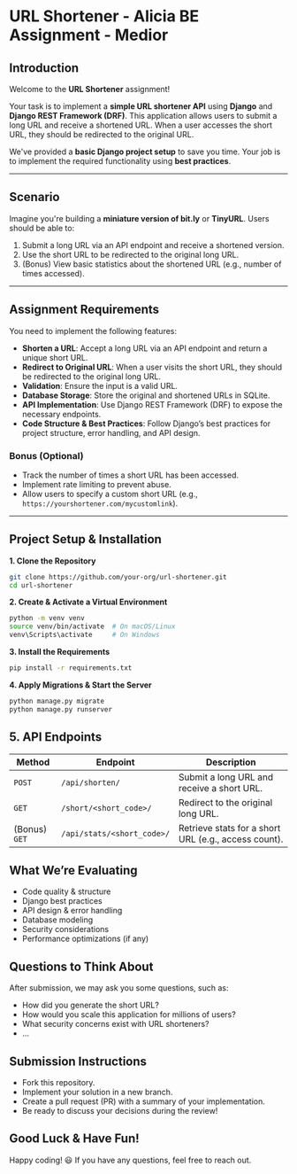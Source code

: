 # URL Shortener - Alicia BE Assignment - Medior

## Introduction
Welcome to the **URL Shortener** assignment!

Your task is to implement a **simple URL shortener API** using **Django** and **Django REST Framework (DRF)**. This application allows users to submit a long URL and receive a shortened URL. When a user accesses the short URL, they should be redirected to the original URL.  

We've provided a **basic Django project setup** to save you time. Your job is to implement the required functionality using **best practices**.

---

## Scenario
Imagine you're building a **miniature version of bit.ly** or **TinyURL**. Users should be able to:  

1. Submit a long URL via an API endpoint and receive a shortened version.  
2. Use the short URL to be redirected to the original long URL.  
3. (Bonus) View basic statistics about the shortened URL (e.g., number of times accessed).  

---

## Assignment Requirements
You need to implement the following features:  

* **Shorten a URL**: Accept a long URL via an API endpoint and return a unique short URL.  
* **Redirect to Original URL**: When a user visits the short URL, they should be redirected to the original long URL.  
* **Validation**: Ensure the input is a valid URL.  
* **Database Storage**: Store the original and shortened URLs in SQLite.  
* **API Implementation**: Use Django REST Framework (DRF) to expose the necessary endpoints.  
* **Code Structure & Best Practices**: Follow Django’s best practices for project structure, error handling, and API design.  

### Bonus (Optional)
* Track the number of times a short URL has been accessed.  
* Implement rate limiting to prevent abuse.  
* Allow users to specify a custom short URL (e.g., `https://yourshortener.com/mycustomlink`).  

---

## Project Setup & Installation

**1. Clone the Repository**
```bash
git clone https://github.com/your-org/url-shortener.git
cd url-shortener
```

**2. Create & Activate a Virtual Environment**
```bash
python -m venv venv
source venv/bin/activate  # On macOS/Linux
venv\Scripts\activate     # On Windows
```

**3. Install the Requirements**
```bash
pip install -r requirements.txt
```

**4. Apply Migrations & Start the Server**
```bash
python manage.py migrate
python manage.py runserver
```
## 5. API Endpoints

| Method  | Endpoint              | Description |
|---------|-----------------------|-------------|
| `POST`  | `/api/shorten/`       | Submit a long URL and receive a short URL. |
| `GET`   | `/short/<short_code>/` | Redirect to the original long URL. |
| (Bonus) `GET`  | `/api/stats/<short_code>/` | Retrieve stats for a short URL (e.g., access count). |

## What We’re Evaluating
* Code quality & structure
* Django best practices
* API design & error handling
* Database modeling
* Security considerations
* Performance optimizations (if any)

## Questions to Think About
After submission, we may ask you some questions, such as:
* How did you generate the short URL?
* How would you scale this application for millions of users?
* What security concerns exist with URL shorteners?
* ...

## Submission Instructions
* Fork this repository.
* Implement your solution in a new branch.
* Create a pull request (PR) with a summary of your implementation.
* Be ready to discuss your decisions during the review!

## Good Luck & Have Fun!
Happy coding! 😃 If you have any questions, feel free to reach out.